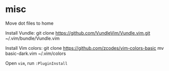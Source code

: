 # misc
Move dot files to home

Install Vundle:
git clone https://github.com/VundleVim/Vundle.vim.git ~/.vim/bundle/Vundle.vim

Install Vim colors:
git clone https://github.com/zcodes/vim-colors-basic
mv basic-dark.vim ~/.vim/colors

Open `vim`, run `:PluginInstall`
